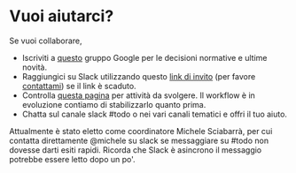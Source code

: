 
# Vuoi aiutarci?

Se vuoi collaborare,

- Iscriviti a [questo](https://groups.google.com/forum/#!forum/noiapp) gruppo Google per le decisioni normative e ultime 
novità.
- Raggiungici su Slack utilizzando questo [link di invito](https://join.slack.com/t/noiapp/shared_invite/zt-dzdakd34-KvCn3HMlebqTH4ewlGamhg) (per favore [contattami](http://linkedin.com/in/msciab)) se il link è scaduto.
- Controlla [questa pagina](todo) per attività da svolgere. Il workflow è in evoluzione contiamo di stabilizzarlo quanto prima. 
- Chatta sul canale slack #todo o nei vari canali tematici e offri il tuo aiuto.

Attualmente è stato eletto come coordinatore Michele Sciabarrà, per cui contatta direttamente @michele su slack se messaggiare su #todo non dovesse darti esiti rapidi. Ricorda che Slack è asincrono il messaggio potrebbe essere letto dopo un po'.
